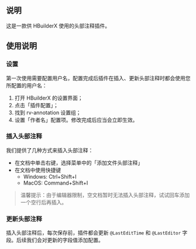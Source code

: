 ﻿  
## 说明

这是一款供 HBuilderX 使用的头部注释插件。

## 使用说明

### 设置

第一次使用需要配置用户名，配置完成后插件在插入、更新头部注释时都会使用您所配置的用户名：

1. 打开 HBuilderX 的设置界面；
2. 点击「插件配置」；
3. 找到 rv-annotation 设置组；
4. 设置「作者名」配置项。修改完成后应当会立即生效。

### 插入头部注释

我们提供了几种方式来插入头部注释：

- 在文档中单击右键，选择菜单中的「添加文件头部注释」
- 在文档中使用快捷键
  - Windows: Ctrl+Shift+I
  - MacOS: Command+Shift+I

> 温馨提示：由于编辑器限制，空文档暂时无法插入头部注释，试试回车添加一个空行后再插入。

### 更新头部注释

插入头部注释后，每次保存前，插件都会更新 `@LastEditTime` 和 `@LastEditor` 字段。后续我们会对更新的字段值添加配置。
